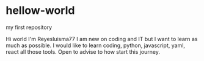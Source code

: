 # hellow-world
my first repository

Hi world
I'm Reyesluisma77 I am new on coding and IT but I want to learn as much as possible. I would like to learn coding, python, javascript, yaml, react all those tools. Open to advise to how start this journey.
